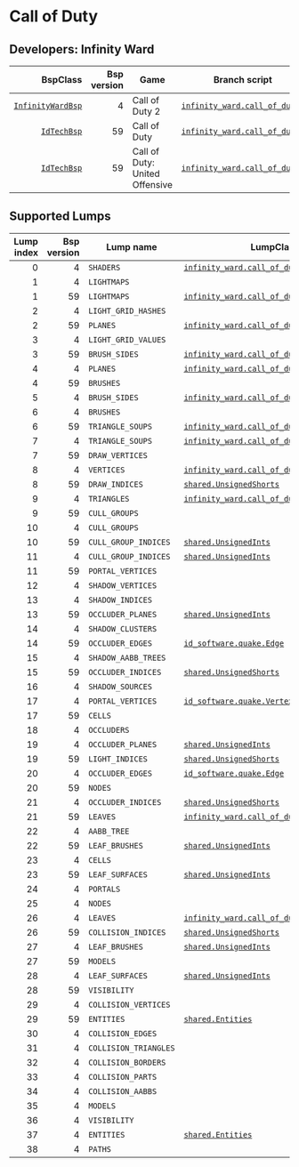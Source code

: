 # Call of Duty
## Developers: Infinity Ward

| BspClass | Bsp version | Game | Branch script | Supported lumps | Unused lumps | Coverage |
| -------: | ----------: | ---- | ------------- | --------------: | -----------: | :------- |
| [`InfinityWardBsp`](https://github.com/snake-biscuits/bsp_tool/blob/master/bsp_tool/bsp_tool/infinity_ward.py#L10) | 4 | Call of Duty 2 | [`infinity_ward.call_of_duty2`](https://github.com/snake-biscuits/bsp_tool/blob/master/bsp_tool/branches/infinity_ward/call_of_duty2.py) | 19 / 40 | 0 | 47.08% |
| [`IdTechBsp`](https://github.com/snake-biscuits/bsp_tool/blob/master/bsp_tool/bsp_tool/id_software.py#L99) | 59 | Call of Duty | [`infinity_ward.call_of_duty1`](https://github.com/snake-biscuits/bsp_tool/blob/master/bsp_tool/branches/infinity_ward/call_of_duty1.py) | 16 / 31 | 0 | 51.61% |
| [`IdTechBsp`](https://github.com/snake-biscuits/bsp_tool/blob/master/bsp_tool/bsp_tool/id_software.py#L99) | 59 | Call of Duty: United Offensive | [`infinity_ward.call_of_duty1`](https://github.com/snake-biscuits/bsp_tool/blob/master/bsp_tool/branches/infinity_ward/call_of_duty1.py) | 16 / 31 | 0 | 51.61% |


## Supported Lumps
| Lump index | Bsp version | Lump name | LumpClass | Coverage |
| ---------: | ----------: | --------- | --------- | :------- |
| 0 | 4 | `SHADERS` | [`infinity_ward.call_of_duty1.Shader`](https://github.com/snake-biscuits/bsp_tool/blob/master/bsp_tool/branches/infinity_ward/call_of_duty1.py#L195) | 100% |
| 1 | 4 | `LIGHTMAPS` |  | 0% |
| 1 | 59 | `LIGHTMAPS` | [`infinity_ward.call_of_duty1.Lightmap`](https://github.com/snake-biscuits/bsp_tool/blob/master/bsp_tool/branches/infinity_ward/call_of_duty1.py#L123) | 100% |
| 2 | 4 | `LIGHT_GRID_HASHES` |  | 0% |
| 2 | 59 | `PLANES` | [`infinity_ward.call_of_duty1.Plane`](https://github.com/snake-biscuits/bsp_tool/blob/master/bsp_tool/branches/infinity_ward/call_of_duty1.py#L181) | 100% |
| 3 | 4 | `LIGHT_GRID_VALUES` |  | 0% |
| 3 | 59 | `BRUSH_SIDES` | [`infinity_ward.call_of_duty1.BrushSide`](https://github.com/snake-biscuits/bsp_tool/blob/master/bsp_tool/branches/infinity_ward/call_of_duty1.py#L80) | 100% |
| 4 | 4 | `PLANES` | [`infinity_ward.call_of_duty1.Plane`](https://github.com/snake-biscuits/bsp_tool/blob/master/bsp_tool/branches/infinity_ward/call_of_duty1.py#L181) | 100% |
| 4 | 59 | `BRUSHES` |  | 0% |
| 5 | 4 | `BRUSH_SIDES` | [`infinity_ward.call_of_duty1.BrushSide`](https://github.com/snake-biscuits/bsp_tool/blob/master/bsp_tool/branches/infinity_ward/call_of_duty1.py#L80) | 100% |
| 6 | 4 | `BRUSHES` |  | 0% |
| 6 | 59 | `TRIANGLE_SOUPS` | [`infinity_ward.call_of_duty1.TriangleSoup`](https://github.com/snake-biscuits/bsp_tool/blob/master/bsp_tool/branches/infinity_ward/call_of_duty1.py#L204) | 100% |
| 7 | 4 | `TRIANGLE_SOUPS` | [`infinity_ward.call_of_duty2.TriangleSoup`](https://github.com/snake-biscuits/bsp_tool/blob/master/bsp_tool/branches/infinity_ward/call_of_duty2.py#L170) | 100% |
| 7 | 59 | `DRAW_VERTICES` |  | 0% |
| 8 | 4 | `VERTICES` | [`infinity_ward.call_of_duty2.Vertex`](https://github.com/snake-biscuits/bsp_tool/blob/master/bsp_tool/branches/infinity_ward/call_of_duty2.py#L182) | 83% |
| 8 | 59 | `DRAW_INDICES` | [`shared.UnsignedShorts`](https://github.com/snake-biscuits/bsp_tool/blob/master/bsp_tool/branches/shared.py#L38) | 100% |
| 9 | 4 | `TRIANGLES` | [`infinity_ward.call_of_duty2.Triangle`](https://github.com/snake-biscuits/bsp_tool/blob/master/bsp_tool/branches/infinity_ward/call_of_duty2.py#L163) | 100% |
| 9 | 59 | `CULL_GROUPS` |  | 0% |
| 10 | 4 | `CULL_GROUPS` |  | 0% |
| 10 | 59 | `CULL_GROUP_INDICES` | [`shared.UnsignedInts`](https://github.com/snake-biscuits/bsp_tool/blob/master/bsp_tool/branches/shared.py#L34) | 100% |
| 11 | 4 | `CULL_GROUP_INDICES` | [`shared.UnsignedInts`](https://github.com/snake-biscuits/bsp_tool/blob/master/bsp_tool/branches/shared.py#L34) | 100% |
| 11 | 59 | `PORTAL_VERTICES` |  | 0% |
| 12 | 4 | `SHADOW_VERTICES` |  | 0% |
| 13 | 4 | `SHADOW_INDICES` |  | 0% |
| 13 | 59 | `OCCLUDER_PLANES` | [`shared.UnsignedInts`](https://github.com/snake-biscuits/bsp_tool/blob/master/bsp_tool/branches/shared.py#L34) | 100% |
| 14 | 4 | `SHADOW_CLUSTERS` |  | 0% |
| 14 | 59 | `OCCLUDER_EDGES` | [`id_software.quake.Edge`](https://github.com/snake-biscuits/bsp_tool/blob/master/bsp_tool/branches/id_software/quake.py#L138) | 100% |
| 15 | 4 | `SHADOW_AABB_TREES` |  | 0% |
| 15 | 59 | `OCCLUDER_INDICES` | [`shared.UnsignedShorts`](https://github.com/snake-biscuits/bsp_tool/blob/master/bsp_tool/branches/shared.py#L38) | 100% |
| 16 | 4 | `SHADOW_SOURCES` |  | 0% |
| 17 | 4 | `PORTAL_VERTICES` | [`id_software.quake.Vertex`](https://github.com/snake-biscuits/bsp_tool/blob/master/bsp_tool/branches/id_software/quake.py#L238) | 100% |
| 17 | 59 | `CELLS` |  | 0% |
| 18 | 4 | `OCCLUDERS` |  | 0% |
| 19 | 4 | `OCCLUDER_PLANES` | [`shared.UnsignedInts`](https://github.com/snake-biscuits/bsp_tool/blob/master/bsp_tool/branches/shared.py#L34) | 100% |
| 19 | 59 | `LIGHT_INDICES` | [`shared.UnsignedShorts`](https://github.com/snake-biscuits/bsp_tool/blob/master/bsp_tool/branches/shared.py#L38) | 100% |
| 20 | 4 | `OCCLUDER_EDGES` | [`id_software.quake.Edge`](https://github.com/snake-biscuits/bsp_tool/blob/master/bsp_tool/branches/id_software/quake.py#L138) | 100% |
| 20 | 59 | `NODES` |  | 0% |
| 21 | 4 | `OCCLUDER_INDICES` | [`shared.UnsignedShorts`](https://github.com/snake-biscuits/bsp_tool/blob/master/bsp_tool/branches/shared.py#L38) | 100% |
| 21 | 59 | `LEAVES` | [`infinity_ward.call_of_duty1.Leaf`](https://github.com/snake-biscuits/bsp_tool/blob/master/bsp_tool/branches/infinity_ward/call_of_duty1.py#L108) | 100% |
| 22 | 4 | `AABB_TREE` |  | 0% |
| 22 | 59 | `LEAF_BRUSHES` | [`shared.UnsignedInts`](https://github.com/snake-biscuits/bsp_tool/blob/master/bsp_tool/branches/shared.py#L34) | 100% |
| 23 | 4 | `CELLS` |  | 0% |
| 23 | 59 | `LEAF_SURFACES` | [`shared.UnsignedInts`](https://github.com/snake-biscuits/bsp_tool/blob/master/bsp_tool/branches/shared.py#L34) | 100% |
| 24 | 4 | `PORTALS` |  | 0% |
| 25 | 4 | `NODES` |  | 0% |
| 26 | 4 | `LEAVES` | [`infinity_ward.call_of_duty1.Leaf`](https://github.com/snake-biscuits/bsp_tool/blob/master/bsp_tool/branches/infinity_ward/call_of_duty1.py#L108) | 100% |
| 26 | 59 | `COLLISION_INDICES` | [`shared.UnsignedShorts`](https://github.com/snake-biscuits/bsp_tool/blob/master/bsp_tool/branches/shared.py#L38) | 100% |
| 27 | 4 | `LEAF_BRUSHES` | [`shared.UnsignedInts`](https://github.com/snake-biscuits/bsp_tool/blob/master/bsp_tool/branches/shared.py#L34) | 100% |
| 27 | 59 | `MODELS` |  | 0% |
| 28 | 4 | `LEAF_SURFACES` | [`shared.UnsignedInts`](https://github.com/snake-biscuits/bsp_tool/blob/master/bsp_tool/branches/shared.py#L34) | 100% |
| 28 | 59 | `VISIBILITY` |  | 0% |
| 29 | 4 | `COLLISION_VERTICES` |  | 0% |
| 29 | 59 | `ENTITIES` | [`shared.Entities`](https://github.com/snake-biscuits/bsp_tool/blob/master/bsp_tool/branches/shared.py#L43) | 100% |
| 30 | 4 | `COLLISION_EDGES` |  | 0% |
| 31 | 4 | `COLLISION_TRIANGLES` |  | 0% |
| 32 | 4 | `COLLISION_BORDERS` |  | 0% |
| 33 | 4 | `COLLISION_PARTS` |  | 0% |
| 34 | 4 | `COLLISION_AABBS` |  | 0% |
| 35 | 4 | `MODELS` |  | 0% |
| 36 | 4 | `VISIBILITY` |  | 0% |
| 37 | 4 | `ENTITIES` | [`shared.Entities`](https://github.com/snake-biscuits/bsp_tool/blob/master/bsp_tool/branches/shared.py#L43) | 100% |
| 38 | 4 | `PATHS` |  | 0% |



